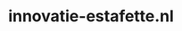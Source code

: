 ---
layout: post
title:  "innovatie-estafette.nl"
internal_url:  "/dutchgov/innovatie-estafette.nl.html"
categories: dutchgov
---